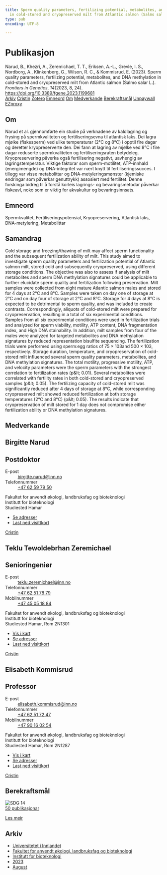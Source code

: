 ```yaml
---
title: Sperm quality parameters, fertilizing potential, metabolites, and DNA methylation
  in cold-stored and cryopreserved milt from Atlantic salmon (Salmo salar L.)
type: pub
encoding: UTF-8

---
```

<h1>Publikasjon</h1>
<article id="csl-bib-container-EYQ822DJ" class="csl-bib-container">
  <div class="csl-bib-body"> <div class="csl-entry">Narud, B., Khezri, A., Zeremichael, T. T., Eriksen, A.-L., Grevle, I. S., Nordborg, A., Klinkenberg, G., Wilson, R. C., &#38; Kommisrud, E. (2023). Sperm quality parameters, fertilizing potential, metabolites, and DNA methylation in cold-stored and cryopreserved milt from Atlantic salmon (Salmo salar L.). <i>Frontiers in Genetics</i>, <i>14</i>(2023, 8, 24). <a href="https://doi.org/10.3389/fgene.2023.1199681">https://doi.org/10.3389/fgene.2023.1199681</a></div> </div>
  <div class="csl-bib-buttons">
    <a href="#taxonomy-article-EYQ822DJ" alt="archive" class="csl-bib-button">Arkiv</a>
    <a href="https://app.cristin.no/results/show.jsf?id=2169186" alt="Cristin" class="csl-bib-button">Cristin</a>
    <a href="http://zotero.org/groups/5881554/items/EYQ822DJ" alt="Zotero" class="csl-bib-button">Zotero</a>
    <a href="#keywords-article-EYQ822DJ" alt="keywords" class="csl-bib-button">Emneord</a>
    <a href="#about-article-EYQ822DJ" alt="about_pub" class="csl-bib-button">Om</a>
    <a href="#contributors-article-EYQ822DJ" alt="contributors" class="csl-bib-button">Medverkande</a>
    <a href="#sdg-article-EYQ822DJ" alt="sdg" class="csl-bib-button">Berekraftsmål</a>
    <a href="https://www.frontiersin.org/articles/10.3389/fgene.2023.1199681/pdf" alt="Unpaywall" class="csl-bib-button">Unpaywall</a>
    <a href="https://www.frontiersin.org/articles/10.3389/fgene.2023.1199681/pdf" alt="EZproxy" class="csl-bib-button">EZproxy</a>
  </div>
  <div id="csl-bib-meta-container-EYQ822DJ"></div>
</article>
<div id="csl-bib-meta-EYQ822DJ" class="csl-bib-meta">
  <article id="about-article-EYQ822DJ" class="about_pub-article">
    <h1>Om</h1>
    Narud et al. gjennomførte ein studie på verknadene av kaldlagring og frysing på spermkvaliteten og fertiliseringsevna til atlantisk laks. Dei lagra mjølke (fiskesperm) ved ulike temperaturar (2°C og 8°C) i opptil fire dagar og deretter kryopreserverte den. Dei fann at lagring av mjølke ved 8°C i fire dagar reduserte spermkvaliteten og fertiliseringsraten betydeleg. Kryopreservering påverka også fertilisering negativt, uavhengig av lagringstemperatur. Viktige faktorar som sperm-motilitet, ATP-innhald (energimengde) og DNA-integritet var nært knytt til fertiliseringssucces. I tillegg var visse metabolittar og DNA-metyleringsmønster (kjemiske endringar som påverkar genuttrykk) assosiert med fertilitet. Denne forskinga bidreg til å forstå korleis lagrings- og bevaringsmetodar påverkar fiskeavl, noko som er viktig for akvakultur og bevaringsinnsats.
  </article>
  <article id="keywords-article-EYQ822DJ" class="keywords-article">
    <h1>Emneord</h1>
    Spermkvalitet, Fertiliseringspotensial, Kryopreservering, Atlantisk laks, DNA-metylering, Metabolittar
  </article>
  <article id="abstract-article-EYQ822DJ" class="abstract-article">
    <h1>Samandrag</h1>
    Cold storage and freezing/thawing of milt may affect sperm functionality and the subsequent fertilization ability of milt. This study aimed to investigate sperm quality parameters and fertilization potential of Atlantic salmon milt, stored cold and subsequently cryopreserved, using different storage conditions. The objective was also to assess if analysis of milt metabolites and sperm DNA methylation signatures could be applicable to further elucidate sperm quality and fertilization following preservation. Milt samples were collected from eight mature Atlantic salmon males and stored for 4 days at 2°C and 8°C. Samples were taken on day one of storage at 2°C and on day four of storage at 2°C and 8°C. Storage for 4 days at 8°C is expected to be detrimental to sperm quality, and was included to create contrasts. Correspondingly, aliquots of cold-stored milt were prepared for cryopreservation, resulting in a total of six experimental conditions. Samples from all six experimental conditions were used in fertilization trials and analyzed for sperm viability, motility, ATP content, DNA fragmentation index, and High DNA stainability. In addition, milt samples from four of the males were analyzed for targeted metabolites and DNA methylation signatures by reduced representation bisulfite sequencing. The fertilization trials were performed using sperm:egg ratios of 75 × 103and 500 × 103, respectively. Storage duration, temperature, and cryopreservation of cold-stored milt influenced several sperm quality parameters, metabolites, and DNA methylation signatures. The total motility, progressive motility, ATP, and velocity parameters were the sperm parameters with the strongest correlation to fertilization rates (p&amp;lt; 0.01). Several metabolites were correlated with fertility rates in both cold-stored and cryopreserved samples (p&amp;lt; 0.05). The fertilizing capacity of cold-stored milt was significantly reduced after 4 days of storage at 8°C, while corresponding cryopreserved milt showed reduced fertilization at both storage temperatures (2°C and 8°C) (p&amp;lt; 0.05). The results indicate that cryopreservation of milt stored for 1 day does not compromise either fertilization ability or DNA methylation signatures.
  </article>
  <article id="contributors-article-EYQ822DJ" class="contributors-article">
    <h1>Medverkande</h1>
    <div class="personas"> <div class="vrtx-hinn-person-card"> <div class="photo"> <i class="lar la-user-circle missing-person"></i> </div> <div class="info"> <hgroup><h1>Birgitte Narud</h1> <h2>Postdoktor</h2> </hgroup><dl> <dt>E-post</dt> <dd> <a href="mailto:birgitte.narud@inn.no">birgitte.narud@inn.no</a> </dd> <dt>Telefonnummer</dt> <dd><a href="tel:+4762597950"> +47 62 59 79 50 </a></dd> </dl> <p> Fakultet for anvendt økologi, landbruksfag og bioteknologi<br> Institutt for bioteknologi<br> Studiested Hamar </p> <ul class="vrtx-hinn-links"> <li><a href="https://www.inn.no/finn-en-ansatt/birgitte-narud.html#vrtx-hinn-addresses">Se adresser</a></li> <li><a href="https://www.inn.no/finn-en-ansatt/birgitte-narud.html?vrtx=vcf">Last ned visittkort</a></li> </ul> </div> </div> <a href="https://app.cristin.no/persons/show.jsf?id=873221" alt="Cristin URL" class="personas-cristin">Cristin</a> </div> <div class="personas"> <div class="vrtx-hinn-person-card"> <div class="photo"> <i class="lar la-user-circle missing-person"></i> </div> <div class="info"> <hgroup><h1>Teklu Tewoldebrhan Zeremichael</h1> <h2>Senioringeniør</h2> </hgroup><dl> <dt>E-post</dt> <dd> <a href="mailto:teklu.zeremichael@inn.no">teklu.zeremichael@inn.no</a> </dd> <dt>Telefonnummer</dt> <dd><a href="tel:+4762517879"> +47 62 51 78 79 </a></dd> <dt>Mobilnummer</dt> <dd><a href="tel:+4745051884"> +47 45 05 18 84 </a></dd> </dl> <p> Fakultet for anvendt økologi, landbruksfag og bioteknologi<br> Institutt for bioteknologi<br> Studiested Hamar, Rom 2N1301 </p> <ul class="vrtx-hinn-links"> <li><a href="https://www.google.com/maps?q=60.79677,11.07358">Vis i kart</a></li> <li><a href="https://www.inn.no/finn-en-ansatt/teklu-zeremichael.html#vrtx-hinn-addresses">Se adresser</a></li> <li><a href="https://www.inn.no/finn-en-ansatt/teklu-zeremichael.html?vrtx=vcf">Last ned visittkort</a></li> </ul> </div> </div> <a href="https://app.cristin.no/persons/show.jsf?id=948530" alt="Cristin URL" class="personas-cristin">Cristin</a> </div> <div class="personas"> <div class="vrtx-hinn-person-card"> <div class="photo"> <i class="lar la-user-circle missing-person"></i> </div> <div class="info"> <hgroup><h1>Elisabeth Kommisrud</h1> <h2>Professor</h2> </hgroup><dl> <dt>E-post</dt> <dd> <a href="mailto:elisabeth.kommisrud@inn.no">elisabeth.kommisrud@inn.no</a> </dd> <dt>Telefonnummer</dt> <dd><a href="tel:+4762517247"> +47 62 51 72 47 </a></dd> <dt>Mobilnummer</dt> <dd><a href="tel:+4790160254"> +47 90 16 02 54 </a></dd> </dl> <p> Fakultet for anvendt økologi, landbruksfag og bioteknologi<br> Institutt for bioteknologi<br> Studiested Hamar, Rom 2N1287 </p> <ul class="vrtx-hinn-links"> <li><a href="https://www.google.com/maps?q=60.79677,11.07358">Vis i kart</a></li> <li><a href="https://www.inn.no/finn-en-ansatt/elisabeth-kommisrud.html#vrtx-hinn-addresses">Se adresser</a></li> <li><a href="https://www.inn.no/finn-en-ansatt/elisabeth-kommisrud.html?vrtx=vcf">Last ned visittkort</a></li> </ul> </div> </div> <a href="https://app.cristin.no/persons/show.jsf?id=328194" alt="Cristin URL" class="personas-cristin">Cristin</a> </div>
  </article>
  <article id="sdg-article-EYQ822DJ" class="sdg-article">
    <h1>Berekraftsmål</h1>
    <div class="sdg-container"><div id="sdg14" class="sdg">
        <img src="{{< params subfolder >}}images/sdg/sdg14_nn.png" class="image" alt="SDG 14">
        <div class="sdg-overlay">
          <a href="/nn/archive/?key=?sdg=14#archive" class="sdg-publication-count"><span>50</span> publikasjonar</a>
          <p><a href="https://fn.no/om-fn/fns-baerekraftsmaal/livet-i-havet?lang=nno-NO" class="sdg-read-more">Les meir</a></p>
        </div>
      </div></div>
  </article>
  <article id="taxonomy-article-EYQ822DJ" class="taxonomy-article">
    <h1>Arkiv</h1>
    <ul>
      <li>
        <a href="/nn/archive/?key=3DCRN523">Universitetet i Innlandet</a>
      </li>
      <li>
        <a href="/nn/archive/?key=T77LXH6D">Fakultet for anvendt økologi, landbruksfag og bioteknologi</a>
      </li>
      <li>
        <a href="/nn/archive/?key=VL6KDQ85">Institutt for bioteknologi</a>
      </li>
      <li>
        <a href="/nn/archive/?key=IK56H2PP">2023</a>
      </li>
      <li>
        <a href="/nn/archive/?key=NUC4ZU4K">August</a>
      </li>
    </ul>
  </article>
</div>
